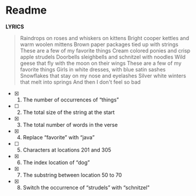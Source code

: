 # **Readme**

**LYRICS**
>Raindrops on roses and whiskers on kittens Bright cooper kettles and warm woolen mittens Brown paper packages tied up with strings These are a few of my favorite things Cream colored ponies and crisp apple strudels Doorbells sleighbells and schnitzel with noodles Wild geese that fly with the moon on their wings These are a few of my favorite things Girls in white dresses, with blue satin sashes Snowflakes that stay on my nose and eyelashes Silver white winters that melt into springs And then I don't feel so bad

 - [X] 1. The number of occurrences of “things”
 - [ ] 2. The total size of the string at the start
 - [X] 3. The total number of words in the verse
 - [X] 4. Replace “favorite” with “java”
 - [ ] 5. Characters at locations 201 and 305
 - [X] 6. The index location of “dog”
 - [X] 7. The substring between location 50 to 70
 - [X] 8. Switch the occurrence of “strudels” with “schnitzel"
